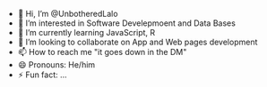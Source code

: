 - 👋 Hi, I’m @UnbotheredLalo
- 👀 I’m interested in Software Develepmoent and Data Bases
- 🌱 I’m currently learning JavaScript, R
- 💞️ I’m looking to collaborate on App and Web pages development
- 📫 How to reach me "it goes down in the DM"
- 😄 Pronouns: He/him
- ⚡ Fun fact: ...

<!---
UnbotheredLalo/UnbotheredLalo is a ✨ special ✨ repository because its `README.md` (this file) appears on your GitHub profile.
You can click the Preview link to take a look at your changes.
--->

